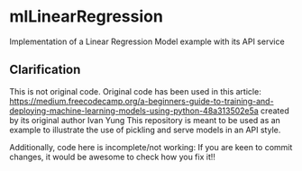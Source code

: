 # mlLinearRegression
Implementation of a Linear Regression Model example with its API service

## Clarification
This is not original code. Original code has been used in this article: https://medium.freecodecamp.org/a-beginners-guide-to-training-and-deploying-machine-learning-models-using-python-48a313502e5a
created by its original author Ivan Yung
This repository is meant to be used as an example to illustrate the use of pickling and serve models in an API style.

Additionally, code here is incomplete/not working: If you are keen to commit changes, it would be awesome to check how you fix it!!

